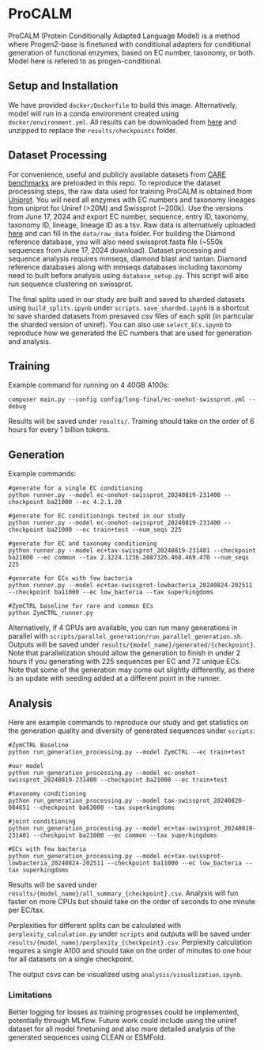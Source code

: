 # ProCALM
ProCALM (Protein Conditionally Adapted Language Model) is a method where Progen2-base is finetuned with conditional adapters for conditional generation of functional enzymes, based on EC number, taxonomy, or both. Model here is refered to as progen-conditional. 

## Setup and Installation
 We have provided `docker/Dockerfile` to build this image. Alternatively, model will run in a conda environment created using `docker/environment.yml`. All results can be downloaded from [here]() and unzipped to replace the `results/checkpoints` folder.

## Dataset Processing
For convenience, useful and publicly available datasets from [CARE benchmarks](https://github.com/jsunn-y/CARE/) are preloaded in this repo. To reproduce the dataset processing steps, the raw data used for training ProCALM is obtained from [Uniprot](https://www.uniprot.org). You will need all enzymes with EC numbers and taxonomy lineages from uniprot for Uniref (>20M) and Swissprot (~200k). Use the versions from June 17, 2024 and export EC number, sequence, entry ID, taxonomy, taxonomy ID, lineage, lineage ID as a tsv. Raw data is alternatively uploaded [here]() and can fill in the `data/raw_data` folder. For building the Diamond reference database, you will also need swissprot.fasta file (~550k sequences from June 17, 2024 download). Dataset processing and sequence analysis requires mmseqs, diamond blast and tantan. Diamond reference databases along with mmseqs databases including taxonomy need to built before analysis using `database_setup.py`. This script will also run sequence clustering on swissprot. 

The final splits used in our study are built and saved to sharded datasets using `build_splits.ipynb` under `scripts`. `save_sharded.ipynb` is a shortcut to save sharded datasets from presaved csv files of each split (in particular the sharded version of uniref). You can also use `select_ECs.ipynb` to reproduce how we generated the EC numbers that are used for generation and analysis. 

## Training
Example command for running on 4 40GB A100s:
```
composer main.py --config config/long-final/ec-onehot-swissprot.yml --debug
```
Results will be saved under `results/`. Training should take on the order of 6 hours for every 1 billion tokens.

## Generation
Example commands:
```
#generate for a single EC conditioning
python runner.py --model ec-onehot-swissprot_20240819-231400 --checkpoint ba21000 --ec 4.2.1.20

#generate for EC conditionings tested in our study
python runner.py --model ec-onehot-swissprot_20240819-231400 --checkpoint ba21000 --ec train+test --num_seqs 225

#generate for EC and taxonomy conditioning
python runner.py --model ec+tax-swissprot_20240819-231401 --checkpoint ba21000 --ec common --tax 2.1224.1236.2887326.468.469.470 --num_seqs 225

#generate for ECs with few bacteria
python runner.py --model ec+tax-swissprot-lowbacteria_20240824-202511 --checkpoint ba11000 --ec low_bacteria --tax superkingdoms

#ZymCTRL baseline for rare and common ECs
python ZymCTRL_runner.py
```
Alternatively, if 4 GPUs are available, you can run many generations in parallel with `scripts/parallel_generation/run_parallel_generation.sh`. Outputs will be saved under `results/{model_name}/generated/{checkpoint}`. Note that parallelization should allow the generation to finish in under 2 hours if you generating with 225 sequences per EC and 72 unique ECs. Note that some of the generation may come out slightly differently, as there is an update with seeding added at a different point in the runner.

## Analysis
Here are example commands to reproduce our study and get statistics on the generation quality and diversity of generated sequences under `scripts`:
```
#ZymCTRL Baseline
python run_generation_processing.py --model ZymCTRL --ec train+test

#our model
python run_generation_processing.py --model ec-onehot-swissprot_20240819-231400 --checkpoint ba21000 --ec train+test

#taxonomy conditioning
python run_generation_processing.py --model tax-swissprot_20240820-004651 --checkpoint ba63000 --tax superkingdoms

#joint conditioning
python run_generation_processing.py --model ec+tax-swissprot_20240819-231401 --checkpoint ba21000 --ec common --tax superkingdoms

#ECs with few bacteria
python run_generation_processing.py --model ec+tax-swissprot-lowbacteria_20240824-202511 --checkpoint ba11000 --ec low_bacteria --tax superkingdoms
```
Results will be saved under `results/{model_name}/all_summary_{checkpoint}.csv`. Analysis will fun faster on more CPUs but should take on the order of seconds to one minute per EC/tax.

Perplexities for different splits can be calculated with `perplexity_calculation.py` under `scripts` and outputs will be saved under `results/{model_name}/perplexity_{checkpoint}.csv`. Perplexity calculation requires a single A100 and should take on the order of minutes to one hour for all datasets on a single checkpoint.

The output csvs can be visualized using `analysis/visualization.ipynb`.

### Limitations
Better logging for losses as training progresses could be implemented, potentially through MLflow. Future work could include using the uniref dataset for all model finetuning and also more detailed analysis of the generated sequences using CLEAN or ESMFold.

